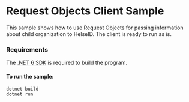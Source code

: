 # Request Objects Client Sample
This sample shows how to use Request Objects for passing information about child organization to HelseID. The client is ready to run as is.


### Requirements

The [.NET 6 SDK](https://dotnet.microsoft.com/en-us/download/dotnet/6.0) is required to build the program.

#### To run the sample:
```
dotnet build
dotnet run
```
